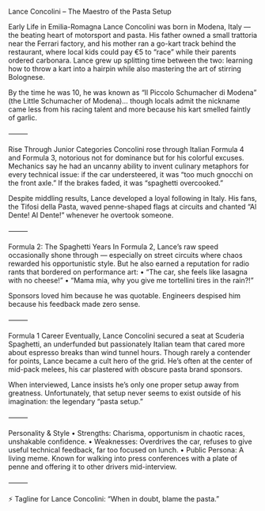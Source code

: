 Lance Concolini – The Maestro of the Pasta Setup

Early Life in Emilia-Romagna
Lance Concolini was born in Modena, Italy — the beating heart of motorsport and pasta. His father owned a small trattoria near the Ferrari factory, and his mother ran a go-kart track behind the restaurant, where local kids could pay €5 to “race” while their parents ordered carbonara. Lance grew up splitting time between the two: learning how to throw a kart into a hairpin while also mastering the art of stirring Bolognese.

By the time he was 10, he was known as “Il Piccolo Schumacher di Modena” (the Little Schumacher of Modena)… though locals admit the nickname came less from his racing talent and more because his kart smelled faintly of garlic.

⸻

Rise Through Junior Categories
Concolini rose through Italian Formula 4 and Formula 3, notorious not for dominance but for his colorful excuses. Mechanics say he had an uncanny ability to invent culinary metaphors for every technical issue: if the car understeered, it was “too much gnocchi on the front axle.” If the brakes faded, it was “spaghetti overcooked.”

Despite middling results, Lance developed a loyal following in Italy. His fans, the Tifosi della Pasta, waved penne-shaped flags at circuits and chanted “Al Dente! Al Dente!” whenever he overtook someone.

⸻

Formula 2: The Spaghetti Years
In Formula 2, Lance’s raw speed occasionally shone through — especially on street circuits where chaos rewarded his opportunistic style. But he also earned a reputation for radio rants that bordered on performance art:
	•	“The car, she feels like lasagna with no cheese!”
	•	“Mama mia, why you give me tortellini tires in the rain?!”

Sponsors loved him because he was quotable. Engineers despised him because his feedback made zero sense.

⸻

Formula 1 Career
Eventually, Lance Concolini secured a seat at Scuderia Spaghetti, an underfunded but passionately Italian team that cared more about espresso breaks than wind tunnel hours. Though rarely a contender for points, Lance became a cult hero of the grid. He’s often at the center of mid-pack melees, his car plastered with obscure pasta brand sponsors.

When interviewed, Lance insists he’s only one proper setup away from greatness. Unfortunately, that setup never seems to exist outside of his imagination: the legendary “pasta setup.”

⸻

Personality & Style
	•	Strengths: Charisma, opportunism in chaotic races, unshakable confidence.
	•	Weaknesses: Overdrives the car, refuses to give useful technical feedback, far too focused on lunch.
	•	Public Persona: A living meme. Known for walking into press conferences with a plate of penne and offering it to other drivers mid-interview.

⸻

⚡ Tagline for Lance Concolini:
“When in doubt, blame the pasta.”
